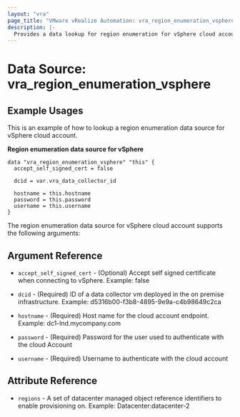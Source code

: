 ```yaml
---
layout: "vra"
page_title: "VMware vRealize Automation: vra_region_enumeration_vsphere"
description: |-
  Provides a data lookup for region enumeration for vSphere cloud account.
---
```


# Data Source: vra_region_enumeration_vsphere
## Example Usages

This is an example of how to lookup a region enumeration data source for vSphere cloud account.

**Region enumeration data source for vSphere**
```hcl
data "vra_region_enumeration_vsphere" "this" {
  accept_self_signed_cert = false
  
  dcid = var.vra_data_collector_id
  
  hostname = this.hostname
  password = this.password
  username = this.username
}
```

The region enumeration data source for vSphere cloud account supports the following arguments:

## Argument Reference
* `accept_self_signed_cert` - (Optional) Accept self signed certificate when connecting to vSphere. Example: false

* `dcid` - (Required) ID of a data collector vm deployed in the on premise infrastructure. Example: d5316b00-f3b8-4895-9e9a-c4b98649c2ca

* `hostname` - (Required) Host name for the cloud account endpoint. Example: dc1-lnd.mycompany.com

* `password` - (Required) Password for the user used to authenticate with the cloud Account

* `username` - (Required) Username to authenticate with the cloud account

## Attribute Reference
* `regions` - A set of datacenter managed object reference identifiers to enable provisioning on. Example: Datacenter:datacenter-2 